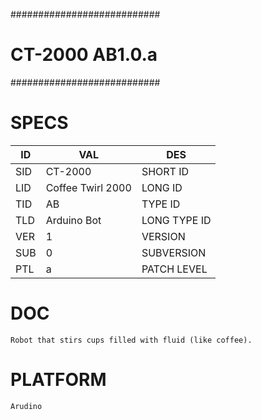 ###########################
#   CT-2000 AB1.0.a       #
###########################

# SPECS


| ID  |  VAL  | DES |
|---|---|---|
| SID | CT-2000 | SHORT ID  |
| LID | Coffee Twirl 2000 | LONG ID  |
| TID | AB | TYPE ID |
| TLD | Arduino Bot | LONG TYPE ID |
| VER | 1 | VERSION |
| SUB | 0 | SUBVERSION |
| PTL | a | PATCH LEVEL |

# DOC 
    Robot that stirs cups filled with fluid (like coffee).

# PLATFORM
    Arudino 
